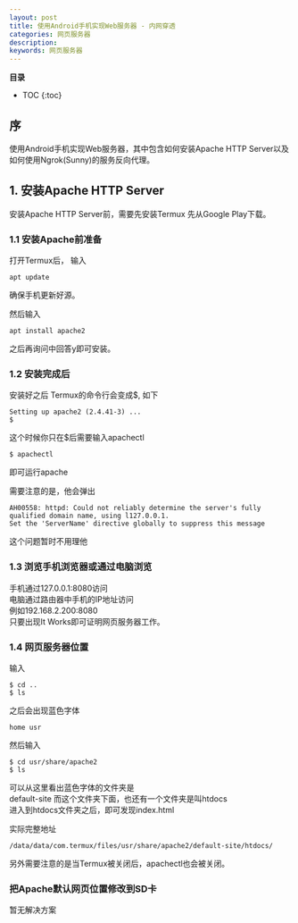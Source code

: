 ```yaml
---
layout: post
title: 使用Android手机实现Web服务器 - 内网穿透
categories: 网页服务器
description: 
keywords: 网页服务器
---
```



**目录**

* TOC
{:toc}

## 序
使用Android手机实现Web服务器，其中包含如何安装Apache HTTP Server以及如何使用Ngrok(Sunny)的服务反向代理。

## 1. 安装Apache HTTP Server
安装Apache HTTP Server前，需要先安装Termux
先从Google Play下载。


### 1.1 安装Apache前准备
打开Termux后，
输入
```
apt update
```
确保手机更新好源。  

然后输入
```
apt install apache2
```
之后再询问中回答y即可安装。

### 1.2 安装完成后
安装好之后
Termux的命令行会变成$, 如下
```
Setting up apache2 (2.4.41-3) ...
$
```  

这个时候你只在$后需要输入apachectl
```
$ apachectl
```
即可运行apache

需要注意的是，他会弹出
```
AH00558: httpd: Could not reliably determine the server's fully qualified domain name, using l127.0.0.1. 
Set the 'ServerName' directive globally to suppress this message
```
这个问题暂时不用理他

### 1.3 浏览手机浏览器或通过电脑浏览
手机通过127.0.0.1:8080访问  
电脑通过路由器中手机的IP地址访问  
例如192.168.2.200:8080  
只要出现It Works即可证明网页服务器工作。


### 1.4 网页服务器位置
输入
```
$ cd ..
$ ls
```
之后会出现蓝色字体  
```
home usr
```
然后输入
```
$ cd usr/share/apache2
$ ls
```
可以从这里看出蓝色字体的文件夹是  
default-site
而这个文件夹下面，也还有一个文件夹是叫htdocs  
进入到htdocs文件夹之后，即可发现index.html  

实际完整地址
```
/data/data/com.termux/files/usr/share/apache2/default-site/htdocs/
```
另外需要注意的是当Termux被关闭后，apachectl也会被关闭。

### 把Apache默认网页位置修改到SD卡
暂无解决方案

